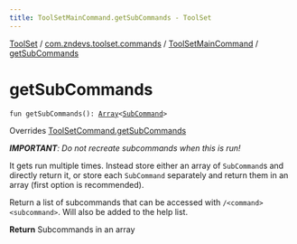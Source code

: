 ```yaml
---
title: ToolSetMainCommand.getSubCommands - ToolSet
---
```


[ToolSet](../../index.html) / [com.zndevs.toolset.commands](../index.html) / [ToolSetMainCommand](index.html) / [getSubCommands](./get-sub-commands.html)

# getSubCommands

`fun getSubCommands(): `[`Array`](https://kotlinlang.org/api/latest/jvm/stdlib/kotlin/-array/index.html)`<`[`SubCommand`](../../com.zndevs.toolset.commands.tools/-sub-command/index.html)`>`

Overrides [ToolSetCommand.getSubCommands](../../com.zndevs.toolset/-tool-set-command/get-sub-commands.html)

***IMPORTANT**: Do not recreate subcommands when this is run!*

It gets run multiple times. Instead store either an array of `SubCommand`s and directly return it, or store each
`SubCommand` separately and return them in an array (first option is recommended).

Return a list of subcommands that can be accessed with `/<command> <subcommand>`. Will also be added to the help
list.

**Return**
Subcommands in an array

